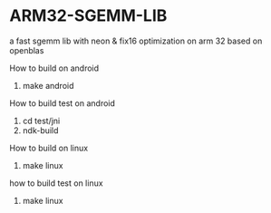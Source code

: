 # ARM32-SGEMM-LIB
a fast sgemm lib with neon & fix16 optimization on arm 32 based on openblas

How to build on android
1. make android

How to build test on android
1. cd test/jni
2. ndk-build

How to build on linux
1. make linux

how to build test on linux
1. make linux
